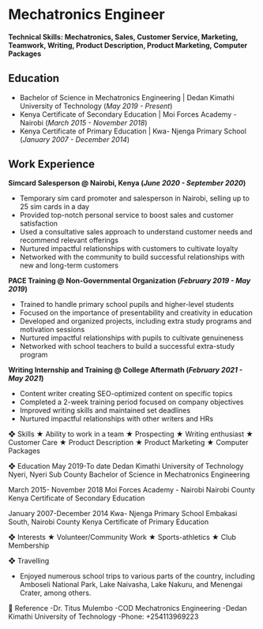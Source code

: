 # Mechatronics Engineer
#### Technical Skills: Mechatronics, Sales, Customer Service, Marketing, Teamwork, Writing, Product Description, Product Marketing, Computer Packages
## Education
- Bachelor of Science in Mechatronics Engineering | Dedan Kimathi University of Technology (_May 2019 - Present_)								       		
- Kenya Certificate of Secondary Education | Moi Forces Academy - Nairobi (_March 2015 - November 2018_)	 			        		
- Kenya Certificate of Primary Education | Kwa- Njenga Primary School (_January 2007 - December 2014_)
## Work Experience
**Simcard Salesperson @ Nairobi, Kenya (_June 2020 - September 2020_)**
- Temporary sim card promoter and salesperson in Nairobi, selling up to 25 sim cards in a day
- Provided top-notch personal service to boost sales and customer satisfaction
- Used a consultative sales approach to understand customer needs and recommend relevant offerings
- Nurtured impactful relationships with customers to cultivate loyalty
- Networked with the community to build successful relationships with new and long-term customers

**PACE Training @ Non-Governmental Organization (_February 2019 - May 2019_)**
- Trained to handle primary school pupils and higher-level students
- Focused on the importance of presentability and creativity in education
- Developed and organized projects, including extra study programs and motivation sessions
- Nurtured impactful relationships with pupils to cultivate genuineness
- Networked with school teachers to build a successful extra-study program

**Writing Internship and Training @ College Aftermath (_February 2021 - May 2021_)**
- Content writer creating SEO-optimized content on specific topics
- Completed a 2-week training period focused on company objectives
- Improved writing skills and maintained set deadlines
- Nurtured impactful relationships with other writers and HRs

❖	Skills
★	Ability to work in a team
★	Prospecting
★	Writing enthusiast
★	Customer Care
★	Product Description
★	Product Marketing
★	Computer Packages

❖	Education
May 2019-To date
Dedan Kimathi University of Technology
Nyeri, Nyeri Sub County
Bachelor of Science in Mechatronics Engineering

March 2015- November 2018
Moi Forces Academy - Nairobi
Nairobi County
Kenya Certificate of Secondary Education

January 2007-December 2014
Kwa- Njenga Primary School
Embakasi South, Nairobi County
Kenya Certificate of Primary Education

❖	Interests
★	Volunteer/Community Work
★	Sports-athletics
★	Club Membership

❖	Travelling
- Enjoyed numerous school trips to various parts of the country, including Amboseli National Park, Lake Naivasha, Lake Nakuru, and Menengai Crater, among others.

	Reference
-Dr. Titus Mulembo
-COD Mechatronics Engineering
-Dedan Kimathi University of Technology
-Phone: +254113969223
